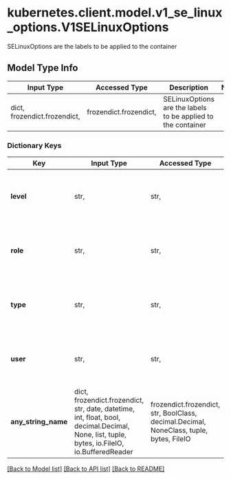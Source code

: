 # kubernetes.client.model.v1_se_linux_options.V1SELinuxOptions

SELinuxOptions are the labels to be applied to the container

## Model Type Info
Input Type | Accessed Type | Description | Notes
------------ | ------------- | ------------- | -------------
dict, frozendict.frozendict,  | frozendict.frozendict,  | SELinuxOptions are the labels to be applied to the container | 

### Dictionary Keys
Key | Input Type | Accessed Type | Description | Notes
------------ | ------------- | ------------- | ------------- | -------------
**level** | str,  | str,  | Level is SELinux level label that applies to the container. | [optional] 
**role** | str,  | str,  | Role is a SELinux role label that applies to the container. | [optional] 
**type** | str,  | str,  | Type is a SELinux type label that applies to the container. | [optional] 
**user** | str,  | str,  | User is a SELinux user label that applies to the container. | [optional] 
**any_string_name** | dict, frozendict.frozendict, str, date, datetime, int, float, bool, decimal.Decimal, None, list, tuple, bytes, io.FileIO, io.BufferedReader | frozendict.frozendict, str, BoolClass, decimal.Decimal, NoneClass, tuple, bytes, FileIO | any string name can be used but the value must be the correct type | [optional]

[[Back to Model list]](../../README.md#documentation-for-models) [[Back to API list]](../../README.md#documentation-for-api-endpoints) [[Back to README]](../../README.md)

